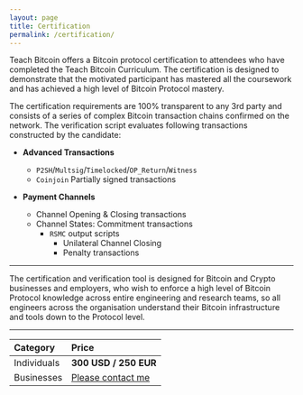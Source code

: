 ```yaml
---
layout: page
title: Certification
permalink: /certification/
---
```


Teach Bitcoin offers a Bitcoin protocol certification to attendees who have completed the Teach Bitcoin Curriculum. The certification is designed to demonstrate that the motivated participant has mastered all the coursework and has achieved a high level of Bitcoin Protocol mastery.

The certification requirements are 100% transparent to any 3rd party and consists of a series of complex Bitcoin transaction chains confirmed on the network. The verification script evaluates following transactions constructed by the candidate:

* **Advanced Transactions**
  * `P2SH`/`Multsig`/`Timelocked`/`OP_Return`/`Witness`
  *  `Coinjoin` Partially signed transactions

* **Payment Channels**
  * Channel Opening & Closing transactions
  * Channel States: Commitment transactions
    * `RSMC` output scripts
      * Unilateral Channel Closing
      * Penalty transactions

---

The certification and verification tool is designed for Bitcoin and Crypto businesses and employers, who wish to enforce a high level of Bitcoin Protocol knowledge across entire engineering and research teams, so all engineers across the organisation understand their Bitcoin infrastructure and tools down to the Protocol level.

---

| Category | Price |
|:-|:-|
|Individuals|**300 USD / 250 EUR**|
|Businesses|[Please contact me](/instructor)|
